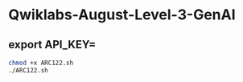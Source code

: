 # Qwiklabs-August-Level-3-GenAI

## export API_KEY=<your apikey>

``` filename=f1.bash copy
chmod +x ARC122.sh
./ARC122.sh
```
